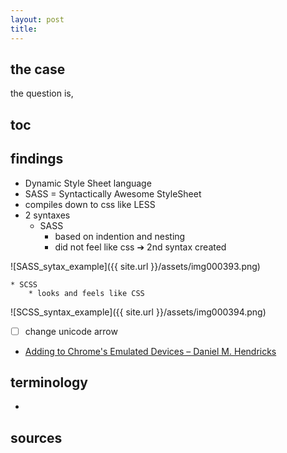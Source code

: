 ```yaml
---
layout: post
title:
---
```

## the case	
the question is, 

## toc
<!-- TOC -->



<!-- /TOC -->

## findings
* Dynamic Style Sheet language
* SASS = Syntactically Awesome StyleSheet
* compiles down to css like LESS
* 2 syntaxes
    * SASS
        * based on indention and nesting
        * did not feel like css ➔ 2nd syntax created

![SASS_sytax_example]({{ site.url }}/assets/img000393.png)


    * SCSS
        * looks and feels like CSS

![SCSS_syntax_example]({{ site.url }}/assets/img000394.png)

- [ ] change unicode arrow
* [Adding to Chrome's Emulated Devices – Daniel M. Hendricks](https://www.danhendricks.com/2018/04/adding-iphone-galaxy-chrome-mobile-emulated-devices/)

## terminology
*
 
## sources